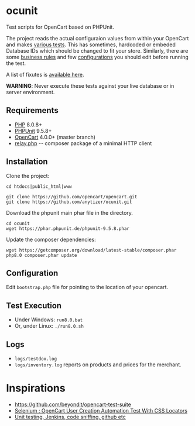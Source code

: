 # ocunit

Test scripts for OpenCart based on PHPUnit.

The project reads the actual configuraion values from within your OpenCart and makes [various tests](logs/testdox.txt).
This has sometimes, hardcoded or embeded Database IDs which should be changed to fit your store.
Similarly, there are some [business rules](library/class.BusinessRules.inc.php) and few [configurations](bootstrap.php) you should edit before running the test.

A list of fixutes is [available here](cases/business/).

__WARNING__: Never execute these tests against your live database or in server environment.


## Requirements

* [PHP](https://www.php.net/) 8.0.8+
* [PHPUnit](https://phpunit.de/) 9.5.8+
* [OpenCart](https://github.com/opencart/opencart) 4.0.0+ (master branch)
* [relay.php](https://packagist.org/packages/anytizer/relay.php) -- composer package of a minimal HTTP client


## Installation

Clone the project:

    cd htdocs|public_html|www

    git clone https://github.com/opencart/opencart.git
    git clone https://github.com/anytizer/ocunit.git


Download the phpunit main phar file in the directory.

    cd ocunit
    wget https://phar.phpunit.de/phpunit-9.5.8.phar


Update the composer dependencies:

    wget https://getcomposer.org/download/latest-stable/composer.phar
    php8.0 composer.phar update


## Configuration

Edit `bootstrap.php` file for pointing to the location of your opencart.


## Test Execution

* Under Windows: `run8.0.bat`
* Or, under Linux: `./run8.0.sh`


## Logs

* `logs/testdox.log`
* `logs/inventory.log` reports on products and prices for the merchant.


# Inspirations

* https://github.com/beyondit/opencart-test-suite
* [Selenium : OpenCart User Creation Automation Test With CSS Locators](https://www.youtube.com/watch?v=DEwzzZfMYwM)
* [Unit testing, Jenkins, code sniffing, github etc](https://forum.opencart.com/viewtopic.php?t=124532)
